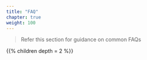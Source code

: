 ```yaml
---
title: "FAQ"
chapter: true
weight: 100
---
```


>Refer this section for guidance on common FAQs

{{% children depth = 2 %}}


